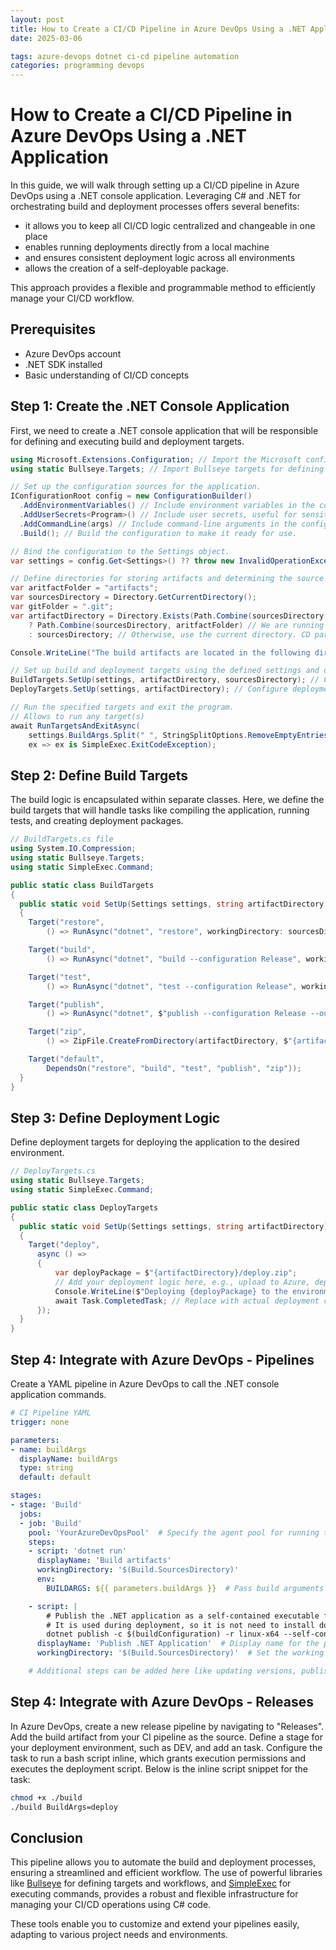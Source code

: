 ```yaml
---
layout: post
title: How to Create a CI/CD Pipeline in Azure DevOps Using a .NET Application
date: 2025-03-06

tags: azure-devops dotnet ci-cd pipeline automation
categories: programming devops
---
```


# How to Create a CI/CD Pipeline in Azure DevOps Using a .NET Application

In this guide, we will walk through setting up a CI/CD pipeline in Azure DevOps using a .NET console application. Leveraging C# and .NET for orchestrating build and deployment processes offers several benefits:

- it allows you to keep all CI/CD logic centralized and changeable in one place
- enables running deployments directly from a local machine
- and ensures consistent deployment logic across all environments
- allows the creation of a self-deployable package.

This approach provides a flexible and programmable method to efficiently manage your CI/CD workflow.

## Prerequisites

- Azure DevOps account
- .NET SDK installed
- Basic understanding of CI/CD concepts

## Step 1: Create the .NET Console Application

First, we need to create a .NET console application that will be responsible for defining and executing build and deployment targets.

```csharp
using Microsoft.Extensions.Configuration; // Import the Microsoft configuration library for handling configuration settings.
using static Bullseye.Targets; // Import Bullseye targets for defining and executing build and deployment tasks.

// Set up the configuration sources for the application.
IConfigurationRoot config = new ConfigurationBuilder()
  .AddEnvironmentVariables() // Include environment variables in the configuration.
  .AddUserSecrets<Program>() // Include user secrets, useful for sensitive data during local exection.
  .AddCommandLine(args) // Include command-line arguments in the configuration.
  .Build(); // Build the configuration to make it ready for use.

// Bind the configuration to the Settings object.
var settings = config.Get<Settings>() ?? throw new InvalidOperationException();

// Define directories for storing artifacts and determining the source directory.
var aritfactFolder = "artifacts";
var sourcesDirectory = Directory.GetCurrentDirectory();
var gitFolder = ".git";
var artifactDirectory = Directory.Exists(Path.Combine(sourcesDirectory, gitFolder))
    ? Path.Combine(sourcesDirectory, aritfactFolder) // We are running tool from repository, local execution or CI.
    : sourcesDirectory; // Otherwise, use the current directory. CD part is running.

Console.WriteLine("The build artifacts are located in the following directory: " + artifactDirectory);

// Set up build and deployment targets using the defined settings and directories.
BuildTargets.SetUp(settings, artifactDirectory, sourcesDirectory); // Configure build targets (CI part)
DeployTargets.SetUp(settings, artifactDirectory); // Configure deployment targets (CD part)

// Run the specified targets and exit the program.
// Allows to run any target(s)
await RunTargetsAndExitAsync(
    settings.BuildArgs.Split(" ", StringSplitOptions.RemoveEmptyEntries), // Split build arguments into tokens.
    ex => ex is SimpleExec.ExitCodeException);
```

## Step 2: Define Build Targets

The build logic is encapsulated within separate classes. Here, we define the build targets that will handle tasks like compiling the application, running tests, and creating deployment packages.

```csharp
// BuildTargets.cs file
using System.IO.Compression;
using static Bullseye.Targets;
using static SimpleExec.Command;

public static class BuildTargets
{
  public static void SetUp(Settings settings, string artifactDirectory, string sourcesDirectory)
  {
    Target("restore",
        () => RunAsync("dotnet", "restore", workingDirectory: sourcesDirectory));

    Target("build",
        () => RunAsync("dotnet", "build --configuration Release", workingDirectory: sourcesDirectory));

    Target("test",
        () => RunAsync("dotnet", "test --configuration Release", workingDirectory: sourcesDirectory));

    Target("publish",
        () => RunAsync("dotnet", $"publish --configuration Release --output {artifactDirectory}", workingDirectory: sourcesDirectory));

    Target("zip",
        () => ZipFile.CreateFromDirectory(artifactDirectory, $"{artifactDirectory}/deploy.zip"));

    Target("default",
        DependsOn("restore", "build", "test", "publish", "zip"));
  }
}
```

## Step 3: Define Deployment Logic

Define deployment targets for deploying the application to the desired environment.

```csharp
// DeployTargets.cs
using static Bullseye.Targets;
using static SimpleExec.Command;

public static class DeployTargets
{
  public static void SetUp(Settings settings, string artifactDirectory)
  {
    Target("deploy",
      async () =>
      {
          var deployPackage = $"{artifactDirectory}/deploy.zip";
          // Add your deployment logic here, e.g., upload to Azure, deploy to Kubernetes, etc.
          Console.WriteLine($"Deploying {deployPackage} to the environment.");
          await Task.CompletedTask; // Replace with actual deployment commands
      });
  }
}
```

## Step 4: Integrate with Azure DevOps - Pipelines

Create a YAML pipeline in Azure DevOps to call the .NET console application commands.

```yml
# CI Pipeline YAML
trigger: none

parameters:
- name: buildArgs
  displayName: buildArgs
  type: string
  default: default

stages:
- stage: 'Build'
  jobs:
  - job: 'Build'
    pool: 'YourAzureDevOpsPool'  # Specify the agent pool for running the job
    steps:
    - script: 'dotnet run'
      displayName: 'Build artifacts'
      workingDirectory: '$(Build.SourcesDirectory)'
      env:
        BUILDARGS: ${{ parameters.buildArgs }}  # Pass build arguments to the environment, e.g. 'default'

    - script: |
        # Publish the .NET application as a self-contained executable for Linux
        # It is used during deployment, so it is not need to install dotnet to do deployment
        dotnet publish -c $(buildConfiguration) -r linux-x64 --self-contained true --output $(Build.SourcesDirectory)/artifacts
      displayName: 'Publish .NET Application'  # Display name for the publish step
      workingDirectory: '$(Build.SourcesDirectory)'  # Set the working directory for the publish step

    # Additional steps can be added here like updating versions, publishing code coverage
```

## Step 4: Integrate with Azure DevOps - Releases

In Azure DevOps, create a new release pipeline by navigating to "Releases". Add the build artifact from your CI pipeline as the source. Define a stage for your deployment environment, such as DEV, and add an task. Configure the task to run a bash script inline, which grants execution permissions and executes the deployment script. Below is the inline script snippet for the task:

```sh
chmod +x ./build
./build BuildArgs=deploy
```

## Conclusion

This pipeline allows you to automate the build and deployment processes, ensuring a streamlined and efficient workflow. The use of powerful libraries like [Bullseye](https://github.com/adamralph/bullseye) for defining targets and workflows, and [SimpleExec](https://github.com/adamralph/simple-exec) for executing commands, provides a robust and flexible infrastructure for managing your CI/CD operations using C# code.

These tools enable you to customize and extend your pipelines easily, adapting to various project needs and environments.
